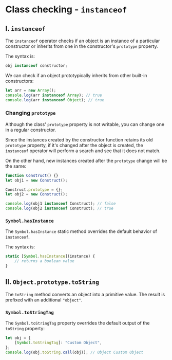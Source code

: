 # **Class checking - `instanceof`**

## **I. `instanceof`**

The `instanceof` operator checks if an object is an instance of a particular constructor or inherits from one in the constructor's `prototype` property.

The syntax is:

```js
obj instanceof constructor;
```

We can check if an object prototypically inherits from other built-in constructors:

```js
let arr = new Array();
console.log(arr instanceof Array); // true
console.log(arr instanceof Object); // true
```

### **Changing `prototype`**

Although the class' `prototype` property is not writable, you can change one in a regular constructor.

Since the instances created by the constructor function retains its old `prototype` property, if it's changed after the object is created, the `instanceof` operator will perform a search and see that it does not match.

On the other hand, new instances created after the `prototype` change will be the same:

```js
function Construct() {}
let obj1 = new Construct();

Construct.prototype = {};
let obj2 = new Construct();

console.log(obj1 instanceof Construct); // false
console.log(obj2 instanceof Construct); // true
```

### **`Symbol.hasInstance`**

The `Symbol.hasInstance` static method overrides the default behavior of `instanceof`.

The syntax is:

```js
static [Symbol.hasInstance](instance) {
    // returns a boolean value
}
```

## **II. `Object.prototype.toString`**

The `toString` method converts an object into a primitive value. The result is prefixed with an additional `"object"`.

### **`Symbol.toStringTag`**

The `Symbol.toStringTag` property overrides the default output of the `toString` property:

```js
let obj = {
	[Symbol.toStringTag]: "Custom Object",
};
console.log(obj.toString.call(obj)); // Object Custom Object
```
